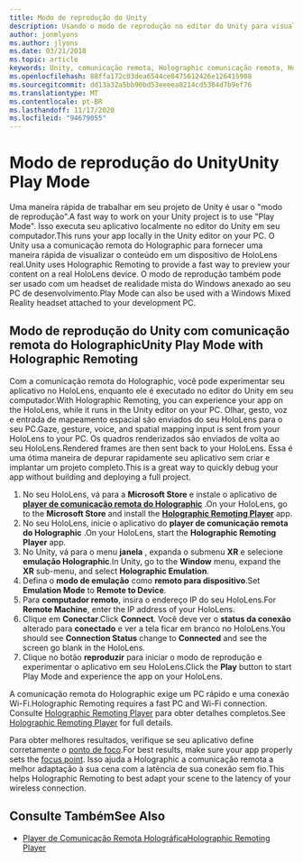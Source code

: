 ```yaml
---
title: Modo de reprodução do Unity
description: Usando o modo de reprodução no editor do Unity para visualizar as alterações em um dispositivo sem implantar um aplicativo.
author: jonmlyons
ms.author: jlyons
ms.date: 03/21/2018
ms.topic: article
keywords: Unity, comunicação remota, Holographic comunicação remota, Holographic de comunicação remota, HoloLens, headset de realidade misturada, headset de realidade mista do Windows, headset de realidade virtual, modo de reprodução de Unity
ms.openlocfilehash: 88ffa172c03dea6544ce8475612426e126415908
ms.sourcegitcommit: dd13a32a5bb90bd53eeeea8214cd5384d7b9ef76
ms.translationtype: MT
ms.contentlocale: pt-BR
ms.lasthandoff: 11/17/2020
ms.locfileid: "94679055"
---
```

# <a name="unity-play-mode"></a><span data-ttu-id="98fd8-104">Modo de reprodução do Unity</span><span class="sxs-lookup"><span data-stu-id="98fd8-104">Unity Play Mode</span></span>

<span data-ttu-id="98fd8-105">Uma maneira rápida de trabalhar em seu projeto de Unity é usar o "modo de reprodução".</span><span class="sxs-lookup"><span data-stu-id="98fd8-105">A fast way to work on your Unity project is to use "Play Mode".</span></span> <span data-ttu-id="98fd8-106">Isso executa seu aplicativo localmente no editor do Unity em seu computador.</span><span class="sxs-lookup"><span data-stu-id="98fd8-106">This runs your app locally in the Unity editor on your PC.</span></span> <span data-ttu-id="98fd8-107">O Unity usa a comunicação remota do Holographic para fornecer uma maneira rápida de visualizar o conteúdo em um dispositivo de HoloLens real.</span><span class="sxs-lookup"><span data-stu-id="98fd8-107">Unity uses Holographic Remoting to provide a fast way to preview your content on a real HoloLens device.</span></span> <span data-ttu-id="98fd8-108">O modo de reprodução também pode ser usado com um headset de realidade mista do Windows anexado ao seu PC de desenvolvimento.</span><span class="sxs-lookup"><span data-stu-id="98fd8-108">Play Mode can also be used with a Windows Mixed Reality headset attached to your development PC.</span></span>

## <a name="unity-play-mode-with-holographic-remoting"></a><span data-ttu-id="98fd8-109">Modo de reprodução do Unity com comunicação remota do Holographic</span><span class="sxs-lookup"><span data-stu-id="98fd8-109">Unity Play Mode with Holographic Remoting</span></span>

<span data-ttu-id="98fd8-110">Com a comunicação remota do Holographic, você pode experimentar seu aplicativo no HoloLens, enquanto ele é executado no editor do Unity em seu computador.</span><span class="sxs-lookup"><span data-stu-id="98fd8-110">With Holographic Remoting, you can experience your app on the HoloLens, while it runs in the Unity editor on your PC.</span></span> <span data-ttu-id="98fd8-111">Olhar, gesto, voz e entrada de mapeamento espacial são enviados do seu HoloLens para o seu PC.</span><span class="sxs-lookup"><span data-stu-id="98fd8-111">Gaze, gesture, voice, and spatial mapping input is sent from your HoloLens to your PC.</span></span> <span data-ttu-id="98fd8-112">Os quadros renderizados são enviados de volta ao seu HoloLens.</span><span class="sxs-lookup"><span data-stu-id="98fd8-112">Rendered frames are then sent back to your HoloLens.</span></span> <span data-ttu-id="98fd8-113">Essa é uma ótima maneira de depurar rapidamente seu aplicativo sem criar e implantar um projeto completo.</span><span class="sxs-lookup"><span data-stu-id="98fd8-113">This is a great way to quickly debug your app without building and deploying a full project.</span></span>
1. <span data-ttu-id="98fd8-114">No seu HoloLens, vá para a **Microsoft Store** e instale o aplicativo de **[player de comunicação remota do Holographic](https://www.microsoft.com/store/p/holographic-remoting-player/9nblggh4sv40)** .</span><span class="sxs-lookup"><span data-stu-id="98fd8-114">On your HoloLens, go to the **Microsoft Store** and install the **[Holographic Remoting Player](https://www.microsoft.com/store/p/holographic-remoting-player/9nblggh4sv40)** app.</span></span>
2. <span data-ttu-id="98fd8-115">No seu HoloLens, inicie o aplicativo do **player de comunicação remota do Holographic** .</span><span class="sxs-lookup"><span data-stu-id="98fd8-115">On your HoloLens, start the **Holographic Remoting Player** app.</span></span>
3. <span data-ttu-id="98fd8-116">No Unity, vá para o menu **janela** , expanda o submenu **XR** e selecione **emulação Holographic**.</span><span class="sxs-lookup"><span data-stu-id="98fd8-116">In Unity, go to the **Window** menu, expand the **XR** sub-menu, and select **Holographic Emulation**.</span></span>
4. <span data-ttu-id="98fd8-117">Defina o **modo de emulação** como **remoto para dispositivo**.</span><span class="sxs-lookup"><span data-stu-id="98fd8-117">Set **Emulation Mode** to **Remote to Device**.</span></span>
5. <span data-ttu-id="98fd8-118">Para **computador remoto**, insira o endereço IP do seu HoloLens.</span><span class="sxs-lookup"><span data-stu-id="98fd8-118">For **Remote Machine**, enter the IP address of your HoloLens.</span></span>
6. <span data-ttu-id="98fd8-119">Clique em **Conectar**.</span><span class="sxs-lookup"><span data-stu-id="98fd8-119">Click **Connect**.</span></span> <span data-ttu-id="98fd8-120">Você deve ver o **status da conexão** alterado para **conectado** e ver a tela ficar em branco no HoloLens.</span><span class="sxs-lookup"><span data-stu-id="98fd8-120">You should see **Connection Status** change to **Connected** and see the screen go blank in the HoloLens.</span></span>
7. <span data-ttu-id="98fd8-121">Clique no botão **reproduzir** para iniciar o modo de reprodução e experimentar o aplicativo em seu HoloLens.</span><span class="sxs-lookup"><span data-stu-id="98fd8-121">Click the **Play** button to start Play Mode and experience the app on your HoloLens.</span></span>

<span data-ttu-id="98fd8-122">A comunicação remota do Holographic exige um PC rápido e uma conexão Wi-Fi.</span><span class="sxs-lookup"><span data-stu-id="98fd8-122">Holographic Remoting requires a fast PC and Wi-Fi connection.</span></span> <span data-ttu-id="98fd8-123">Consulte [Holographic Remoting Player](../platform-capabilities-and-apis/holographic-remoting-player.md) para obter detalhes completos.</span><span class="sxs-lookup"><span data-stu-id="98fd8-123">See [Holographic Remoting Player](../platform-capabilities-and-apis/holographic-remoting-player.md) for full details.</span></span>

<span data-ttu-id="98fd8-124">Para obter melhores resultados, verifique se seu aplicativo define corretamente o [ponto de foco](focus-point-in-unity.md).</span><span class="sxs-lookup"><span data-stu-id="98fd8-124">For best results, make sure your app properly sets the [focus point](focus-point-in-unity.md).</span></span> <span data-ttu-id="98fd8-125">Isso ajuda a Holographic a comunicação remota a melhor adaptação à sua cena com a latência de sua conexão sem fio.</span><span class="sxs-lookup"><span data-stu-id="98fd8-125">This helps Holographic Remoting to best adapt your scene to the latency of your wireless connection.</span></span>

## <a name="see-also"></a><span data-ttu-id="98fd8-126">Consulte Também</span><span class="sxs-lookup"><span data-stu-id="98fd8-126">See Also</span></span>
* [<span data-ttu-id="98fd8-127">Player de Comunicação Remota Holográfica</span><span class="sxs-lookup"><span data-stu-id="98fd8-127">Holographic Remoting Player</span></span>](../platform-capabilities-and-apis/holographic-remoting-player.md)
